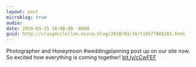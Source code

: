 ```yaml
---
layout: post
microblog: true
audio: 
date: 2010-03-15 18:00:00 -0600
guid: http://craigmcclellan.micro.blog/2010/03/16/t10577888281.html
---
```

Photographer and Honeymoon #weddingplanning post up on our site now.  So excited how everything is coming together! [bit.ly/cCwFEF](http://bit.ly/cCwFEF)
